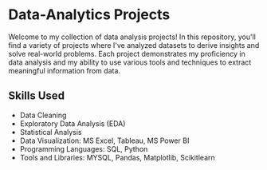 # Data-Analytics Projects

Welcome to my collection of data analysis projects! In this repository, you'll find a variety of projects where I've analyzed datasets to derive insights and solve real-world problems. Each project demonstrates my proficiency in data analysis and my ability to use various tools and techniques to extract meaningful information from data.

## Skills Used

- Data Cleaning
- Exploratory Data Analysis (EDA)
- Statistical Analysis
- Data Visualization: MS Excel, Tableau, MS Power BI
- Programming Languages: SQL, Python
- Tools and Libraries: MYSQL, Pandas, Matplotlib, Scikitlearn
